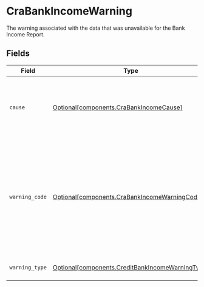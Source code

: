 # CraBankIncomeWarning

The warning associated with the data that was unavailable for the Bank Income Report.


## Fields

| Field                                                                                                                                                                                                                                                                                                                            | Type                                                                                                                                                                                                                                                                                                                             | Required                                                                                                                                                                                                                                                                                                                         | Description                                                                                                                                                                                                                                                                                                                      |
| -------------------------------------------------------------------------------------------------------------------------------------------------------------------------------------------------------------------------------------------------------------------------------------------------------------------------------- | -------------------------------------------------------------------------------------------------------------------------------------------------------------------------------------------------------------------------------------------------------------------------------------------------------------------------------- | -------------------------------------------------------------------------------------------------------------------------------------------------------------------------------------------------------------------------------------------------------------------------------------------------------------------------------- | -------------------------------------------------------------------------------------------------------------------------------------------------------------------------------------------------------------------------------------------------------------------------------------------------------------------------------- |
| `cause`                                                                                                                                                                                                                                                                                                                          | [Optional[components.CraBankIncomeCause]](../../models/shared/crabankincomecause.md)                                                                                                                                                                                                                                             | :heavy_minus_sign:                                                                                                                                                                                                                                                                                                               | An error object and associated `item_id` used to identify a specific Item and error when a batch operation operating on multiple Items has encountered an error in one of the Items.                                                                                                                                             |
| `warning_code`                                                                                                                                                                                                                                                                                                                   | [Optional[components.CraBankIncomeWarningCode]](../../models/shared/crabankincomewarningcode.md)                                                                                                                                                                                                                                 | :heavy_minus_sign:                                                                                                                                                                                                                                                                                                               | The warning code identifies a specific kind of warning.<br/>`IDENTITY_UNAVAILABLE`: Unable to extract identity for the Item<br/>`TRANSACTIONS_UNAVAILABLE`: Unable to extract transactions for the Item<br/>`REPORT_DELETED`: Report deleted due to customer or consumer request<br/>`DATA_UNAVAILABLE`: No relevant data was found for the Item |
| `warning_type`                                                                                                                                                                                                                                                                                                                   | [Optional[components.CreditBankIncomeWarningType]](../../models/shared/creditbankincomewarningtype.md)                                                                                                                                                                                                                           | :heavy_minus_sign:                                                                                                                                                                                                                                                                                                               | The warning type which will always be `BANK_INCOME_WARNING`.                                                                                                                                                                                                                                                                     |